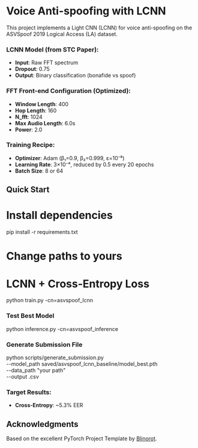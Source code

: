 # Voice Anti-spoofing with LCNN

This project implements a Light CNN (LCNN) for voice anti-spoofing on the ASVSpoof 2019 Logical Access (LA) dataset.

### LCNN Model (from STC Paper):
- **Input**: Raw FFT spectrum
- **Dropout**: 0.75
- **Output**: Binary classification (bonafide vs spoof)

### FFT Front-end Configuration (Optimized):
- **Window Length**: 400
- **Hop Length**: 160
- **N_fft**: 1024
- **Max Audio Length**: 6.0s
- **Power**: 2.0

### Training Recipe:
- **Optimizer**: Adam (β₁=0.9, β₂=0.999, ε=10⁻⁸)
- **Learning Rate**: 3×10⁻⁴, reduced by 0.5 every 20 epochs
- **Batch Size**: 8 or 64

## **Quick Start**

# Install dependencies
pip install -r requirements.txt

# Change paths to yours

# LCNN + Cross-Entropy Loss
python train.py -cn=asvspoof_lcnn

### Test Best Model
python inference.py -cn=asvspoof_inference

### Generate Submission File
python scripts/generate_submission.py \
  --model_path saved/asvspoof_lcnn_baseline/model_best.pth \
  --data_path "your path" \
  --output .csv

### Target Results:
- **Cross-Entropy**: ~5.3% EER

## **Acknowledgments**

Based on the excellent PyTorch Project Template by [Blinorot](https://github.com/Blinorot/pytorch_project_template).